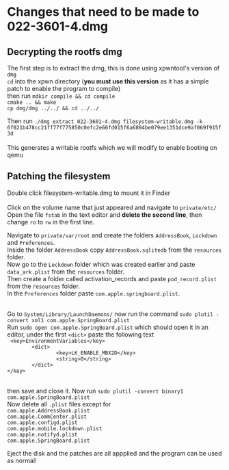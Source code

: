 # Changes that need to be made to 022-3601-4.dmg
## Decrypting the rootfs dmg
The first step is to extract the dmg, this is done using xpwntool's version of `dmg` <br>
`cd` into the xpwn directory (<b>you must use this version</b> as it has a simple patch to enable the program to compile) <br>
then run `mdkir compile && cd compile` <br>
`cmake .. && make` <br>
`cp dmg/dmg ../../ && cd ../../`

Then run `./dmg extract 022-3601-4.dmg filesystem-writable.dmg -k 6f021b478cc21ff77f775850c0efc2e66fd015f6a6894be079ee1351dce9af069f915f3d` <br><br>
This generates a writable rootfs which we will modify to enable booting on qemu

## Patching the filesystem
Double click filesystem-writable.dmg to mount it in Finder <br><br>
Click on the volume name that just appeared and navigate to `private/etc/` <br>
Open the file `fstab` in the text editor and <b>delete the second line</b>, then change `ro` to `rw` in the first line. <br>

Navigate to `private/var/root` and create the folders `AddressBook`, `Lockdown` and `Preferences`. <br>
Inside the folder `AddressBook` copy `AddressBook.sqlitedb` from the `resources` folder. <br>
Now go to the `Lockdown` folder which was created earlier and paste `data_ark.plist` from the `resources` folder. <br>
Then create a folder called activation_records and paste `pod_record.plist` from the `resources` folder. <br>
In the `Preferences` folder paste `com.apple.springboard.plist`. <br><br>

Go to `System/Library/LaunchDaemons/` now run the command `sudo plutil -convert xml1 com.apple.SpringBoard.plist` <br>
Run `sudo open com.apple.SpringBoard.plist` which should open it in an editor, under the first `<dict>` paste the following text <br>
` <key>EnvironmentVariables</key>` <br>
`        <dict>` <br>
`                <key>LK_ENABLE_MBX2D</key>` <br>
`                <string>0</string>` <br>
`        </dict>` <br>
`</key>` <br><br>

then save and close it.
Now run `sudo plutil -convert binary1 com.apple.SpringBoard.plist`<br>
Now delete all `.plist` files except for <br> `com.apple.AddressBook.plist` <br> `com.apple.CommCenter.plist` <br> `com.apple.configd.plist` <br> `com.apple.mobile.lockdown.plist` <br>
`com.apple.notifyd.plist` <br> `com.apple.SpringBoard.plist`

Eject the disk and the patches are all appplied and the program can be used as normal!



